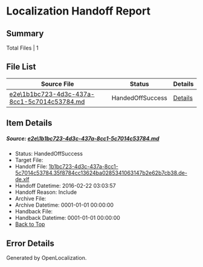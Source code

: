 # <a name='report-top'></a> Localization Handoff Report

## Summary
 Total Files | 1

## File List
 Source File | Status | Details 
 ----------- | ------ | ------- 
 [e2e\1b1bc723-4d3c-437a-8cc1-5c7014c53784.md](https://github.com/OpenLocalizationTest/oltest/blob/d8221a2e31fa40a413605640302863dbb72cfa11/e2e/1b1bc723-4d3c-437a-8cc1-5c7014c53784.md) | HandedOffSuccess | [Details](#3151acc2d020f1e3665eaed51964c18d878d0eb61)

## Item Details
##### <a name='3151acc2d020f1e3665eaed51964c18d878d0eb61'></a> Source: [e2e\1b1bc723-4d3c-437a-8cc1-5c7014c53784.md](https://github.com/OpenLocalizationTest/oltest/blob/d8221a2e31fa40a413605640302863dbb72cfa11/e2e/1b1bc723-4d3c-437a-8cc1-5c7014c53784.md)
* Status: HandedOffSuccess
* Target File: 
* Handoff File: [1b1bc723-4d3c-437a-8cc1-5c7014c53784.35f8784cc13624ba0285341063147b2e62b7cb38.de-de.xlf](https://github.com/OpenLocalizationTestOrg/olhandoff/blob/18ed409eeb4f239463db7673400c70dd6e622e4d/ol-handoff/OpenLocalizationTestOrg/oltest.de-de/yufeih/1b1bc723-4d3c-437a-8cc1-5c7014c53784.35f8784cc13624ba0285341063147b2e62b7cb38.de-de.xlf)
* Handoff Datetime: 2016-02-22 03:03:57
* Handoff Reason: Include
* Archive File: 
* Archive Datetime: 0001-01-01 00:00:00
* Handback File: 
* Handback Datetime: 0001-01-01 00:00:00
* [Back to Top](#report-top)


## Error Details

Generated by OpenLocalization.
